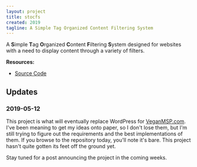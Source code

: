 ```yaml
---
layout: project
title: stocfs
created: 2019
tagline: A Simple Tag Organized Content Filtering System
---
```


A **S**imple **T**ag **O**rganized **C**ontent **F**iltering **S**ystem
designed for websites with a need to display content through a variety of
filters.

**Resources:**

* [Source Code][git]

## Updates

### 2019-05-12

This project is what will eventually replace WordPress for 
[VeganMSP.com]. I've been meaning to get my ideas onto paper, so I don't
lose them, but I'm still trying to figure out the requirements and the
best implementations of them. If you browse to the repository today,
you'll note it's bare. This project hasn't quite gotten its feet off the
ground yet.

Stay tuned for a post announcing the project in the coming weeks.

[git]:https://git.jrgnsn.net/matthew/stocfs
[VeganMSP.com]: https://veganmsp.com
